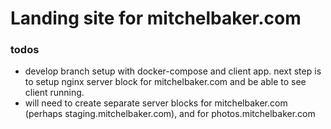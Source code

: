 # Landing site for mitchelbaker.com 

### todos

- develop branch setup with docker-compose and client app. next step is to setup nginx server block for mitchelbaker.com and be able to see client running. 
- will need to create separate server blocks for mitchelbaker.com (perhaps staging.mitchelbaker.com), and for photos.mitchelbaker.com